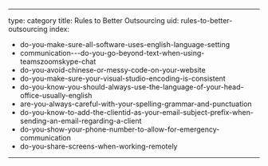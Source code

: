 
---
type: category
title: Rules to Better Outsourcing
uid: rules-to-better-outsourcing
index:
 - do-you-make-sure-all-software-uses-english-language-setting
 - communication---do-you-go-beyond-text-when-using-teamszoomskype-chat
 - do-you-avoid-chinese-or-messy-code-on-your-website
 - do-you-make-sure-your-visual-studio-encoding-is-consistent
 - do-you-know-you-should-always-use-the-language-of-your-head-office-usually-english
 - are-you-always-careful-with-your-spelling-grammar-and-punctuation
 - do-you-know-to-add-the-clientid-as-your-email-subject-prefix-when-sending-an-email-regarding-a-client
 - do-you-show-your-phone-number-to-allow-for-emergency-communication
 - do-you-share-screens-when-working-remotely
---



